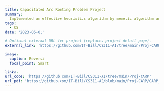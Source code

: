 ```yaml
---
title: Capacitated Arc Routing Problem Project
summary: 
  Implemented an effective heuristics algorithm by memetic algorithm and hybrid metaheuristic approach.
tags:
  - CS
date: '2023-05-01'

# Optional external URL for project (replaces project detail page).
external_link: 'https://github.com/IT-Bill/CS311-AI/tree/main/Proj-CARP'

image:
  caption: Reversi
  focal_point: Smart

links:
url_code: 'https://github.com/IT-Bill/CS311-AI/tree/main/Proj-CARP'
url_pdf: 'https://github.com/IT-Bill/CS311-AI/blob/main/Proj-CARP/CARP_Report.pdf'
---
```

